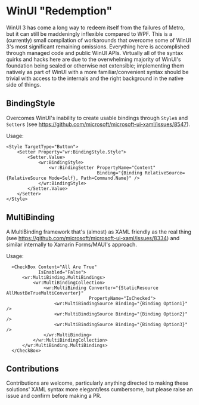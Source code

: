 # WinUI "Redemption" #

WinUI 3 has come a long way to redeem itself from the failures of Metro, but it can still 
be maddeningly inflexible compared to WPF. This is a (currently) small 
compilation of workarounds that overcome some of WinUI 3's most significant remaining omissions.
Everything here is accomplished through managed code and public WinUI APIs. Virtually all of
the syntax quirks and hacks here are due to the overwhelming majority of WinUI's foundation being
sealed or otherwise not extensible; implementing them natively as part of WinUI with a more 
familiar/convenient syntax should be trivial with access to the internals and the right background 
in the native side of things.

## BindingStyle ##

Overcomes WinUI's inability to create usable bindings through `Style`s and `Setter`s 
(see https://github.com/microsoft/microsoft-ui-xaml/issues/8547).

Usage:

    <Style TargetType="Button">
        <Setter Property="wr:BindingStyle.Style">
            <Setter.Value>
                <wr:BindingStyle>
                    <wr:BindingSetter PropertyName="Content"
                                      Binding="{Binding RelativeSource={RelativeSource Mode=Self}, Path=Command.Name}" />
                </wr:BindingStyle>
            </Setter.Value>
        </Setter>
    </Style>

## MultiBinding ##

A MultiBinding framework that's (almost) as XAML friendly as the real thing
(see https://github.com/microsoft/microsoft-ui-xaml/issues/8334) and similar
internally to Xamarin Forms/MAUI's approach.

Usage:

      <CheckBox Content="All Are True"
                IsEnabled="False">
          <wr:MultiBinding.MultiBindings>
              <wr:MultiBindingCollection>
                  <wr:MultiBinding Converter="{StaticResource AllMustBeTrueMultiConverter}"
                                   PropertyName="IsChecked">
                      <wr:MultiBindingSource Binding="{Binding Option1}" />
                      <wr:MultiBindingSource Binding="{Binding Option2}" />
                      <wr:MultiBindingSource Binding="{Binding Option3}" />
                  </wr:MultiBinding>
              </wr:MultiBindingCollection>
          </wr:MultiBinding.MultiBindings>
      </CheckBox>

## Contributions ##

Contributions are welcome, particularly anything directed to making these solutions' XAML syntax more elegant/less cumbersome, but please raise an issue and confirm before making a PR.
